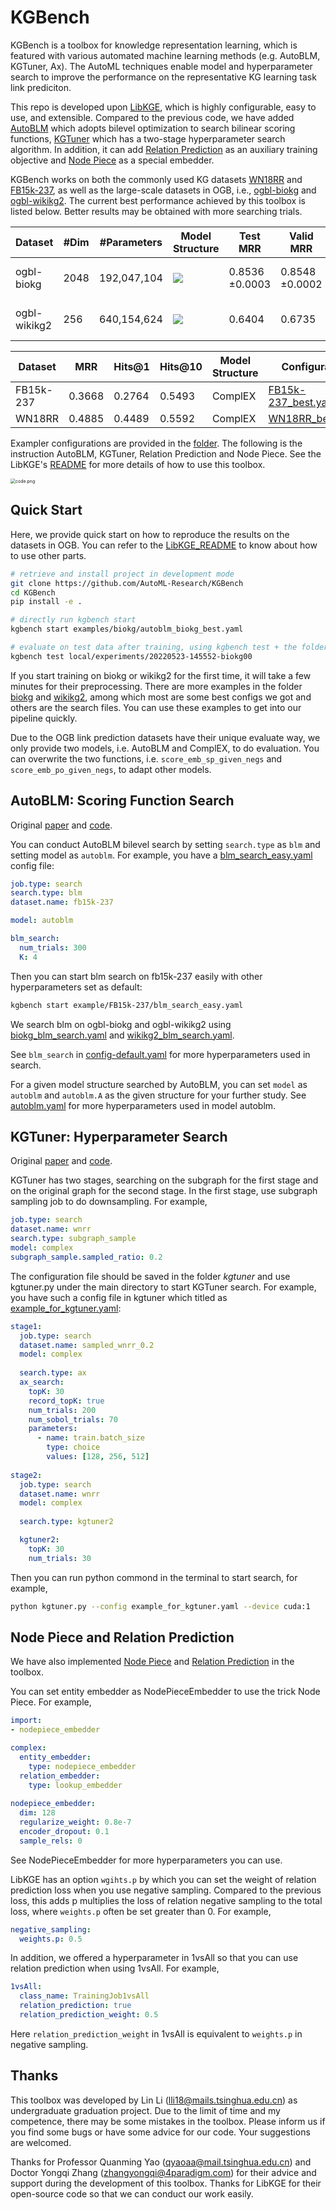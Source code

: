 # KGBench

KGBench is a toolbox for knowledge representation learning, which is featured with various automated machine learning methods (e.g. AutoBLM, KGTuner, Ax). The AutoML techniques enable model and hyperparameter search to improve the performance on the representative KG learning task link prediciton.

This repo is developed upon [LibKGE](https://github.com/uma-pi1/kge), which is highly configurable, easy to use, and extensible. Compared to the previous code, we have added [AutoBLM](https://ieeexplore.ieee.org/document/9729658) which adopts bilevel optimization to search bilinear scoring functions, [KGTuner](https://aclanthology.org/2022.acl-long.194.pdf) which has a two-stage hyperparameter search algorithm. In addition, it can add [Relation Prediction](https://openreview.net/pdf?id=Qa3uS3H7-Le) as an auxiliary training objective and [Node Piece](https://arxiv.org/abs/2106.12144) as a special embedder.

KGBench works on both the commonly used KG datasets [WN18RR](https://github.com/TimDettmers/ConvE/blob/master/WN18RR.tar.gz) and [FB15k-237](https://www.microsoft.com/en-us/download/details.aspx?id=52312), as well as the large-scale datasets in OGB, i.e., [ogbl-biokg](https://ogb.stanford.edu/docs/linkprop/#ogbl-biokg) and [ogbl-wikikg2](https://ogb.stanford.edu/docs/linkprop/#ogbl-wikikg2). The current best performance achieved by this toolbox is listed below. Better results may be obtained with more searching trials.

| Dataset      | #Dim | #Parameters | Model Structure                                              | Test MRR       | Valid MRR      | Configuration                                          | Hardware         | Mem     |
| ------------ | ---- | ----------- | ------------------------------------------------------------ | -------------- | -------------- | ------------------------------------------------------ | ---------------- | ------- |
| ogbl-biokg   | 2048 | 192,047,104 | ![](./docs/kgbench/blm_biokg.png) | 0.8536 ±0.0003 | 0.8548 ±0.0002 | [biokg_best.yaml](example/biokg/biokg_best.yaml)       | Tesla A100 (80G) | 7687MB  |
| ogbl-wikikg2 | 256  | 640,154,624 | ![](./docs/kgbench/blm_wikikg2.png) | 0.6404         | 0.6735         | [wikikg2_best.yaml](example/wikikg2/wikikg2_best.yaml) | Tesla A100 (80G) | 41307MB |



| Dataset   | MRR    | Hits@1 | Hits@10 | Model Structure | Configuration                                                |
| --------- | ------ | ------ | ------- | --------------- | ------------------------------------------------------------ |
| FB15k-237 | 0.3668 | 0.2764 | 0.5493  | ComplEX         | [FB15k-237_best.yaml](example/FB15k-237/FB15k-237_best.yaml) |
| WN18RR    | 0.4885 | 0.4489 | 0.5592  | ComplEX         | [WN18RR_best.yaml](example/WN18RR/WN18RR_best.yaml)          |



Exampler configurations are provided in the [folder](example). The following is the instruction AutoBLM, KGTuner, Relation Prediction and Node Piece. See the LibKGE's [README](LibKGE_README.md) for more details of how to use this toolbox. 

<img src="./docs/kgbench/code.png" alt="code.png" style="zoom:50%;" />


## Quick Start 

Here, we provide quick start on how to reproduce the results on the datasets in OGB. You can refer to the [LibKGE_README](LibKGE_README.md) to know about how to use other parts. 

```bash
# retrieve and install project in development mode
git clone https://github.com/AutoML-Research/KGBench
cd KGBench
pip install -e .

# directly run kgbench start
kgbench start examples/biokg/autoblm_biokg_best.yaml

# evaluate on test data after training, using kgbench test + the folder where your training results saved, for example, 
kgbench test local/experiments/20220523-145552-biokg00
```

If you start training on biokg or wikikg2 for the first time, it will take a few minutes for their preprocessing. There are more examples in the folder [biokg](example/biokg) and [wikikg2](example/wikikg2), among which most are some best configs we got and others are the search files. You can use these examples to get into our pipeline quickly. 

Due to the OGB link prediction datasets have their unique evaluate way, we only provide two models, i.e. AutoBLM and ComplEX, to do evaluation. You can overwrite the two functions, i.e. `score_emb_sp_given_negs` and `score_emb_po_given_negs`, to adapt other models.



## AutoBLM: Scoring Function Search

Original [paper](https://ieeexplore.ieee.org/document/9729658) and [code](https://github.com/AutoML-Research/AutoSF).

You can conduct AutoBLM bilevel search by setting `search.type` as `blm` and setting model as `autoblm`. For example, you have a [blm_search_easy.yaml](example/FB15k-237/blm_search_easy.yaml) config file:

```yaml
job.type: search
search.type: blm
dataset.name: fb15k-237

model: autoblm

blm_search:
  num_trials: 300
  K: 4
```
Then you can start blm search on fb15k-237 easily with other hyperparameters set as default: 

```bash
kgbench start example/FB15k-237/blm_search_easy.yaml
```
We search blm on ogbl-biokg and ogbl-wikikg2 using [biokg_blm_search.yaml](example/biokg/biokg_blm_search.yaml) and [wikikg2_blm_search.yaml](example/wikikg2/wikikg2_blm_search.yaml).

See `blm_search` in [config-default.yaml](kgbench/config-default.yaml) for more hyperparameters used in search.

For a given model structure searched by AutoBLM,  you can set `model` as `autoblm` and `autoblm.A` as the given structure for your further study. See [autoblm.yaml](kgbench/model/autoblm.yaml) for more hyperparameters used in model autoblm.



## KGTuner: Hyperparameter Search

Original [paper](https://aclanthology.org/2022.acl-long.194.pdf) and [code](https://github.com/AutoML-Research/KGTuner).

KGTuner has two stages, searching on the subgraph for the first stage and on the original graph for the second stage. In the first stage, use subgraph sampling job to do downsampling. For example, 

```yaml
job.type: search
dataset.name: wnrr
search.type: subgraph_sample
model: complex
subgraph_sample.sampled_ratio: 0.2
```

The configuration file should be saved in the folder *kgtuner*  and use kgtuner.py under the main directory to start KGTuner search. For example, you have such a config file in kgtuner which titled as [example_for_kgtuner.yaml](kgtuner/example_for_kgtuner.yaml): 

```yaml
stage1:
  job.type: search
  dataset.name: sampled_wnrr_0.2
  model: complex
  
  search.type: ax
  ax_search:
    topK: 30
    record_topK: true
    num_trials: 200
    num_sobol_trials: 70
    parameters:
      - name: train.batch_size
        type: choice
        values: [128, 256, 512]
        
stage2:
  job.type: search
  dataset.name: wnrr
  model: complex
  
  search.type: kgtuner2

  kgtuner2:
    topK: 30
    num_trials: 30
```

Then you can run python commond in the terminal to start search, for example,

```bash
python kgtuner.py --config example_for_kgtuner.yaml --device cuda:1
```



## Node Piece and Relation Prediction

We have also implemented [Node Piece](https://arxiv.org/abs/2106.12144) and [Relation Prediction](https://openreview.net/pdf?id=Qa3uS3H7-Le) in the toolbox. 

You can set entity embedder as NodePieceEmbedder to use the trick Node Piece. For example, 

```yaml
import:
- nodepiece_embedder

complex:
  entity_embedder:
    type: nodepiece_embedder
  relation_embedder:
    type: lookup_embedder
    
nodepiece_embedder: 
  dim: 128
  regularize_weight: 0.8e-7
  encoder_dropout: 0.1
  sample_rels: 0
```

See NodePieceEmbedder for more hyperparameters you can use.

LibKGE has an option `wgihts.p` by which you can set the weight of relation prediction loss when you use negative sampling. Compared to the previous loss, this adds p multiplies the loss of relation negative sampling to the total loss, where `weights.p` often be set greater than 0. For example, 

```yaml
negative_sampling:
  weights.p: 0.5
```

In addition, we offered a hyperparameter in 1vsAll so that you can use relation prediction when using 1vsAll. For example, 

```yaml
1vsAll:
  class_name: TrainingJob1vsAll
  relation_prediction: true
  relation_prediction_weight: 0.5
```

Here `relation_prediction_weight` in 1vsAll is equivalent to `weights.p` in negative sampling. 

## Thanks

This toolbox was developed by Lin Li (lli18@mails.tsinghua.edu.cn) as undergraduate graduation project. Due to the limit of time and my competence, there may be some mistakes in the toolbox. Please inform us if you find some bugs or have some advice for our code. Your suggestions are welcomed. 

Thanks for Professor Quanming Yao (qyaoaa@mail.tsinghua.edu.cn) and Doctor Yongqi Zhang (zhangyongqi@4paradigm.com) for their advice and support during the development of this toolbox. Thanks for LibKGE for their open-source code so that we can conduct our work easily. 